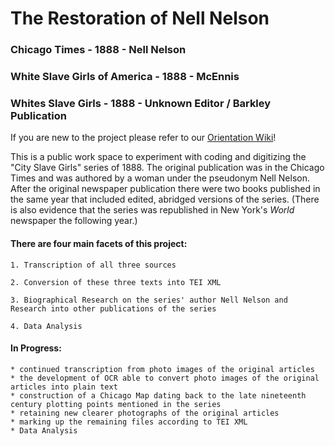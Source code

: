 # The Restoration of Nell Nelson 
### Chicago Times - 1888 - Nell Nelson
### White Slave Girls of America - 1888 - McEnnis
### Whites Slave Girls - 1888 - Unknown Editor / Barkley Publication  

If you are new to the project please refer to our [Orientation Wiki](https://github.com/RJP43/CitySlaveGirls-ChicagoDailyTimes1888/wiki/Welcome-New-Editors-to-The-Restoration-of-Nell-Nelson)!   

This is a public work space to experiment with coding and digitizing the "City Slave Girls" series of 1888.
The original publication was in the Chicago Times and was authored by a woman under the pseudonym Nell Nelson.  
After the original newspaper publication there were two books published in the same year that included edited, abridged versions of the series. (There is also evidence that the series was republished in New York's <em>World</em> newspaper the following year.)

#### There are four main facets of this project:

    1. Transcription of all three sources 
    
    2. Conversion of these three texts into TEI XML
    
    3. Biographical Research on the series' author Nell Nelson and Research into other publications of the series
    
    4. Data Analysis
  

#### In Progress:

    * continued transcription from photo images of the original articles 
    * the development of OCR able to convert photo images of the original articles into plain text
    * construction of a Chicago Map dating back to the late nineteenth century plotting points mentioned in the series
    * retaining new clearer photographs of the original articles 
    * marking up the remaining files according to TEI XML
    * Data Analysis


